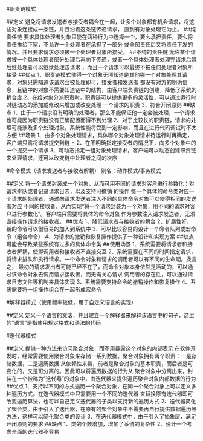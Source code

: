 #职责链模式

##定义
    避免将请求发送者与接受者耦合在一起，让多个对象都有机会请求，将这些对象连接成一条链，并且沿着这条链传递请求，
    直到有对象处理它为止。
##纯责任链
    要求具体处理者对象只能在两种行为中选择一个，要么承担责任，要么将责任推给下家，不允许一个处理者在承担了一部分
    或全部责任后又将责任下发的情况。并且要求请求必须被一个处理者对象所接受。
##不纯的责任链
    允许某个请求被一个具体处理者部分处理后再向下传递，或者一个具体处理者处理完请求后其后继处理者可以继续处理该请求
    ，而且一个请求可以最终不被任何处理者对象所接受
##优点
    1、职责链模式使得一个对象无须知道是其他哪一个对象处理其请求，对象只需知道该请求会被处理即可，接受者和发送者
    都没有对方的明确信息，且链中的对象不需要知道链中的结构，由客户端负责链的创建，降低了系统的耦合度
    2、在给对象分派职责时，职责链可以提供更多的灵活性，可以通过运行时对链动态的添加或修改来增加或改变处理
    一个请求的职责
    3、符合开闭原则
##缺点 
    1、由于一个请求没有明确的处理者，那么不能保证他一定会被处理，一个请求也可能因为职责链没有正确配置而得不到处理
    2、对于比较长的职责链，请求的处理可能涉及多个处理对象，系统性能将受到一定影响，而且在进行代码调试时不太方便
##场景
    1、由多个对象处理请求，具体哪个对象处理请求待运行时再确定，客户端只需将请求提交到链上
    2、在不明确指定接受者的情况下，向多个对象中的一个提交一个请求
    3、可动态指定一组对象处理请求，客户端可以动态创建职责链来处理请求，还可以改变链中处理者之间的次序

#命令模式（请求发送者与接收者解耦） 别名：动作模式/事务模式

##定义
    将一个请求封装成一个对象，从而可用不同的请求对客户进行参数化；对请求排队或者记录请求日志，以及支持可撤销
    的操作
    每一个具体的命令类对应一个请求的处理者，通过向请求发送者注入不同的具体命令对象可以使得相同的发送者对应
    不同的接收者，从而实现“将一个请求封装为一个对象，用不同的请求对客户进行参数化”。客户端只需要将具体的命令对象
    作为参数注入请求发送者，无须直接操作请求的接收者。
##优点
    1、降低请求者与接收者的耦合
    2、扩展性好，新的命令可以很容易的加入到系统中
    3、可以比较容易的设计一个命令队列或宏命令（组合命令）
    4、为请求的撤销和恢复操作提供了一种设计和实现方案
##缺点
    可能会导致某些系统有过多的具体命令类
##使用场景
    1、系统需要将请求者和接收者解耦，使得调用者和接收者不直接交互
    2、系统需要在不同的时间指定请求，将请求排队和执行请求。一个命令对象和请求的调用者可以有不同的生命期。换言之，
    最初的请求发出者可能已经不在了，而命令对象本身依然是活动的，可以通过该命令对象去调用请求接收者，而无需关心请求
    调用者的存在性，可以通过请求日志文件等机制来具体实现
    3、系统需要支持命令的撤销操作和恢复操作
    4、系统需要将一组操作组合在一起形成宏命令
 
#解释器模式（使用频率较低，用于自定义语言的实现）

##定义
    定义一个语言的文法，并且建立一个解释器来解释该语言中的句子，这里的“语言”是指使用规定格式和语法的代码

#迭代器模式

##定义
    提供一种方法来访问聚合对象，而不用暴露这个对象的内部表示
    在软件开发时，经常需要使用聚合对象来存储一系列数据。聚合对象拥有两个职责：一是存储数据，二是遍历数据
    从依赖性来看，前者是聚合对象的基本职责，而后者是可变化的，又是可分离的。因此可以将遍历数据的行为从
    聚合对象中分离出来，封装在一个被称为“迭代器”的对象中，由迭代器来提供遍历聚合对象内部数据的行为
##优点
    1、支持以不同的方式遍历一个聚合对象，在同一个聚合对象上可以定义多种遍历方式。在迭代器模式中只需要用一个不同的迭代器
    来替换原有迭代器即可改变遍历算法，也可以自己定义迭代器的子类以支持新的遍历方式
    2、迭代器简化了聚合类。由于引入了迭代器，在原有的聚合对象中不需要再自行提供数据遍历等方法，这样可以简化聚合类的设计
    3、在迭代器模式中，由于引入了抽象层，满足开闭原则的要求
##缺点
    1、类的个数增加，增加了系统的复杂性
    2、设计一个考虑全面的迭代器不容易